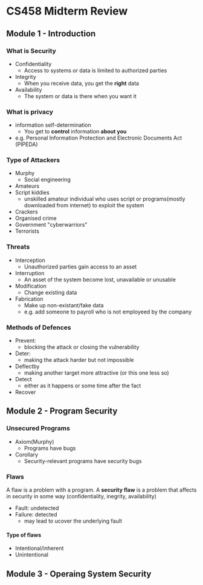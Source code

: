 # CS458 Midterm Review

## Module 1 - Introduction

### What is Security

* Confidentiality
  * Access to systems or data is limited to authorized parties
* Integrity
  * When you receive data, you get the **right** data
* Availability
  * The system or data is there when you want it

### What is privacy

* information self-determination
  * You get to **control** information **about you**
* e.g. Personal Information Protection and Electronic Documents Act (PIPEDA)

### Type of Attackers

* Murphy
  * Social engineering
* Amateurs
* Script kiddies
  * unskilled amateur individual who uses script or programs(mostly downloaded from internet) to exploit the system
* Crackers
* Organised crime
* Government "cyberwarriors"
* Terrorists

### Threats

* Interception
  * Unauthorized parties gain access to an asset
* Interruption
  * An asset of the system become lost, unavailable or unusable
* Modification
  * Change existing data
* Fabrication
  * Make up non-existant/fake data 
  * e.g. add someone to payroll who is not employeed by the company

### Methods of Defences

* Prevent:
  * blocking the attack or closing the vulnerability
* Deter:
  * making the attack harder but not impossible
* Deflectby
  * making another target more attractive (or this one less so)
* Detect
  * either as it happens or some time after the fact
* Recover

## Module 2 - Program Security

### Unsecured Programs

* Axiom(Murphy)
  * Programs have bugs
* Corollary
  * Security-relevant programs have security bugs

### Flaws

A flaw is a problem with a program. A **security flaw** is a problem that affects in security in some way (confidentiality, inegrity, availability)

* Fault: undetected
* Failure: detected
  * may lead to ucover the underlying fault

#### Type of flaws

* Intentional/inherent
* Unintentional


## Module 3 - Operaing System Security